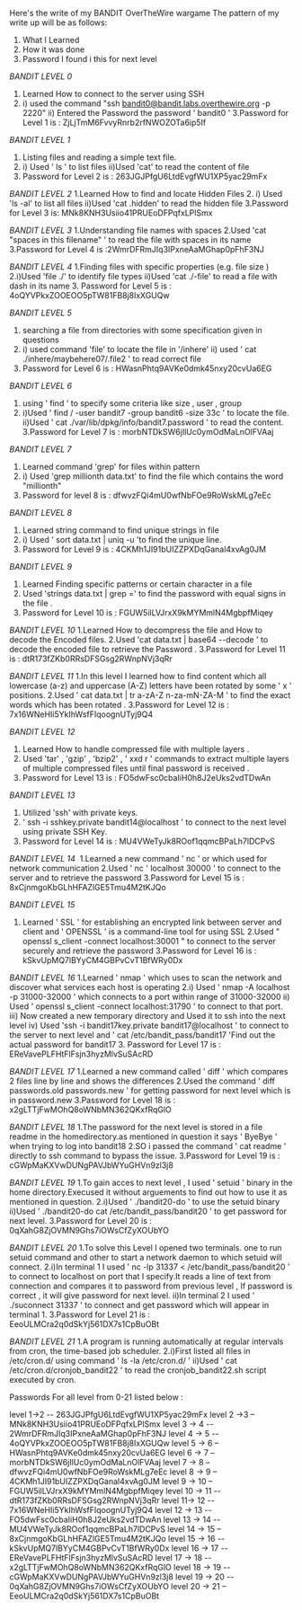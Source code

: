 Here's the write of my BANDIT OverTheWire wargame
The pattern of my write up will be as follows:
   1. What I Learned 
   2. How it was done
   3. Password I found i this for next level

*BANDIT LEVEL 0*
   1. Learned How to connect to the server using SSH
   2.  i) used the command "ssh bandit0@bandit.labs.overthewire.org -p 2220" 
        ii) Entered the Password the password ' bandit0 '
   3.Password for Level 1 is : ZjLjTmM6FvvyRnrb2rfNWOZOTa6ip5If

*BANDIT LEVEL 1*
   1.  Listing files and reading a simple text file.
   2. i) Used ' ls ' to list files
       ii)Used 'cat' to read the content of file
   3. Password for Level 2 is : 263JGJPfgU6LtdEvgfWU1XP5yac29mFx


*BANDIT LEVEL 2*
  1.Learned How to find and locate Hidden Files
  2. i) Used 'ls -al' to list all files
     ii)Used 'cat .hidden' to read the hidden file
  3.Password for Level 3 is: MNk8KNH3Usiio41PRUEoDFPqfxLPlSmx


*BANDIT LEVEL 3*
   1.Understanding file names with spaces
   2.Used 'cat  "spaces in this filename" ' to read the file with spaces in its name 
   3.Password for Level 4 is :2WmrDFRmJIq3IPxneAaMGhap0pFhF3NJ 



*BANDIT LEVEL 4*
  1.Finding files with specific properties (e.g. file size )
  2.i)Used 'file ./' to identify file types
     ii)Used 'cat ./-file' to read a file with dash in its name
 3. Password  for Level 5  is : 4oQYVPkxZOOEOO5pTW81FB8j8lxXGUQw
 

*BANDIT LEVEL 5*
 1. searching a file from directories with some specification given in questions
 2. i) used command 'file' to locate the file in '/inhere'
    ii) used ' cat ./inhere/maybehere07/.file2 ' to read correct file
 3. Password for Level 6 is :  HWasnPhtq9AVKe0dmk45nxy20cvUa6EG


*BANDIT LEVEL 6*
 1. using ' find ' to  specify some criteria like size , user , group
 2. i)Used ' find / -user bandit7 -group bandit6 -size 33c ' to locate the file.
    ii)Used ' cat ./var/lib/dpkg/info/bandit7.password ' to read the content.
 3.Password  for Level 7 is : morbNTDkSW6jIlUc0ymOdMaLnOlFVAaj

*BANDIT LEVEL 7*
 1. Learned command 'grep' for files within pattern
 2. i) Used 'grep millionth data.txt' to find the file which contains the word "millionth"
 3. Password for level 8 is : dfwvzFQi4mU0wfNbFOe9RoWskMLg7eEc

*BANDIT LEVEL 8*
 1. Learned string command to find unique strings in file 
 2. i) Used ' sort data.txt | uniq -u 'to find the unique line.
 3. Password for Level 9 is : 4CKMh1JI91bUIZZPXDqGanal4xvAg0JM

*BANDIT LEVEL 9*
 1. Learned Finding specific patterns or certain character in a file
 2. Used 'strings data.txt | grep =' to find the password with equal signs in the file .
 3. Password for Level 10 is : FGUW5ilLVJrxX9kMYMmlN4MgbpfMiqey

*BANDIT LEVEL 10*
 1.Learned How to decompress the file and How to decode the Encoded files.
 2.Used 'cat data.txt | base64 --decode ' to decode the encoded file to retrieve the Password .
 3.Password for Level 11 is : dtR173fZKb0RRsDFSGsg2RWnpNVj3qRr

*BANDIT LEVEL 11*
 1.In this level I learned how to find content which all lowercase (a-z) and uppercase (A-Z) letters have been 
    rotated by some ' x ' positions.
 2.Used ' cat data.txt | tr a-zA-Z n-za-mN-ZA-M ' to find the exact words which has been rotated . 
 3.Password for Level 12 is : 7x16WNeHIi5YkIhWsfFIqoognUTyj9Q4

*BANDIT LEVEL 12*
 1. Learned How to handle compressed file with multiple layers .
 2. Used 'tar' , 'gzip' , 'bzip2' ,  ' xxd r ' commands to extract multiple layers of multiple compressed files 
     until final password is  received .
 3. Password for Level 13 is : FO5dwFsc0cbaIiH0h8J2eUks2vdTDwAn

*BANDIT LEVEL 13*
 1. Utilized 'ssh' with private keys.
 2. ' ssh -i sshkey.private bandit14@localhost ' to connect to the next level using private SSH Key.
 3. Password for Level 14 is : MU4VWeTyJk8ROof1qqmcBPaLh7lDCPvS

*BANDIT LEVEL 14*
 1.Learned a new command ' nc ' or  which used for network communication 
 2.Used ' nc ' localhost 30000 ' to connect to the server and to retrieve the password
 3.Password for Level 15 is : 8xCjnmgoKbGLhHFAZlGE5Tmu4M2tKJQo

*BANDIT LEVEL 15*
 1. Learned ' SSL ' for establishing an encrypted link between server and client  and ' OPENSSL ' is a 
    command-line tool for using SSL
 2.Used " openssl s_client -connect localhost:30001 " to connect to the server securely and retrieve the 
    password 
 3.Password for Level 16 is : kSkvUpMQ7lBYyCM4GBPvCvT1BfWRy0Dx

*BANDIT LEVEL 16*
 1.Learned ' nmap ' which uses to scan the network and discover what services each host is operating
 2.i) Used ' nmap -A localhost -p 31000-32000 ' which connects to a port within range of 31000-32000
  ii)  Used ' openssl s_client -connect localhost:31790 ' to connect to that port.
  iii) Now created a new temporary directory and Used it to ssh into the next level
  iv) Used 'ssh -i bandit17key.private bandit17@localhost ' to connect to the server to next level and ' cat 
       /etc/bandit_pass/bandit17  'Find out the actual password for bandit17
 3. Password for Level 17 is : EReVavePLFHtFlFsjn3hyzMlvSuSAcRD


*BANDIT LEVEL 17*
 1.Learned a new command called ' diff ' which compares 2 files line by line and shows the differences
 2.Used the command ' diff passwords.old passwords.new ' for getting password for next level which is in password.new
 3.Password for Level 18 is : x2gLTTjFwMOhQ8oWNbMN362QKxfRqGlO

*BANDIT LEVEL 18*
 1.The password for the next level is stored in a file readme in the homedirectory.as mentioned in question it says ' ByeBye ' when trying to log into bandit18
 2.SO i passed the command ' cat readme ' directly to ssh command to bypass the issue.
 3.Password for Level 19 is : cGWpMaKXVwDUNgPAVJbWYuGHVn9zl3j8

*BANDIT LEVEL 19*
 1.To gain acces to next level , I used ' setuid ' binary in the home directory.Execused it without arguements to find out how to use it as mentioned in question.
 2.i)Used ' ./bandit20-do '  to use the setuid binary
  ii)Used '  ./bandit20-do cat /etc/bandit_pass/bandit20  ' to get password for next level.
 3.Password for Level 20 is : 0qXahG8ZjOVMN9Ghs7iOWsCfZyXOUbYO

*BANDIT LEVEL 20*
 1.To solve this Level I opened two terminals. one to run setuid command and other to start a network daemon to which setuid will connect.
 2.i)In terminal 1 I used ' nc -lp 31337 < /etc/bandit_pass/bandit20 ' to connect to localhost on port that I specify.It reads a line of text from connection and compares 
     it to password from previous level , If password is correct , it will give password for next level.
  ii)In terminal 2 I used ' ./suconnect 31337 ' to connect and get password which will appear in terminal 1.
 3.Password for Level 21 is : EeoULMCra2q0dSkYj561DX7s1CpBuOBt

*BANDIT LEVEL 21*
 1.A program is running automatically at regular intervals from cron, the time-based job scheduler.
 2.i)First listed all files in /etc/cron.d/ using command ' ls -la /etc/cron.d/ '
  ii)Used ' cat /etc/cron.d/cronjob_bandit22 ' to read the cronjob_bandit22.sh script executed by cron.





Passwords For all level from 0-21 listed below :


level 1→2  -- 263JGJPfgU6LtdEvgfWU1XP5yac29mFx
level 2 →3 – MNk8KNH3Usiio41PRUEoDFPqfxLPlSmx
level 3 → 4 -- 2WmrDFRmJIq3IPxneAaMGhap0pFhF3NJ 
level 4 → 5 -- 4oQYVPkxZOOEOO5pTW81FB8j8lxXGUQw
level 5 → 6 – HWasnPhtq9AVKe0dmk45nxy20cvUa6EG
level 6 → 7 – morbNTDkSW6jIlUc0ymOdMaLnOlFVAaj
level 7 → 8 – dfwvzFQi4mU0wfNbFOe9RoWskMLg7eEc
level 8 → 9 – 4CKMh1JI91bUIZZPXDqGanal4xvAg0JM
level 9 → 10 – FGUW5ilLVJrxX9kMYMmlN4MgbpfMiqey
level 10 → 11 -- dtR173fZKb0RRsDFSGsg2RWnpNVj3qRr
level 11→ 12 -- 7x16WNeHIi5YkIhWsfFIqoognUTyj9Q4
level 12 → 13 -- FO5dwFsc0cbaIiH0h8J2eUks2vdTDwAn
level 13 → 14 -- MU4VWeTyJk8ROof1qqmcBPaLh7lDCPvS
level 14 → 15 – 8xCjnmgoKbGLhHFAZlGE5Tmu4M2tKJQo
level 15 → 16 -- kSkvUpMQ7lBYyCM4GBPvCvT1BfWRy0Dx
level 16 → 17 -- EReVavePLFHtFlFsjn3hyzMlvSuSAcRD
level 17 → 18 -- x2gLTTjFwMOhQ8oWNbMN362QKxfRqGlO
level 18 → 19 -- cGWpMaKXVwDUNgPAVJbWYuGHVn9zl3j8
level 19 → 20 -- 0qXahG8ZjOVMN9Ghs7iOWsCfZyXOUbYO
level 20 → 21 – EeoULMCra2q0dSkYj561DX7s1CpBuOBt
